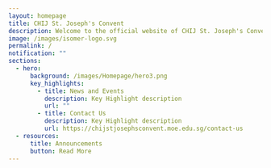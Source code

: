 ```yaml
---
layout: homepage
title: CHIJ St. Joseph's Convent
description: Welcome to the official website of CHIJ St. Joseph's Convent.
image: /images/isomer-logo.svg
permalink: /
notification: ""
sections:
  - hero:
      background: /images/Homepage/hero3.png
      key_highlights:
        - title: News and Events
          description: Key Highlight description
          url: ""
        - title: Contact Us
          description: Key Highlight description
          url: https://chijstjosephsconvent.moe.edu.sg/contact-us
  - resources:
      title: Announcements
      button: Read More
---
```

